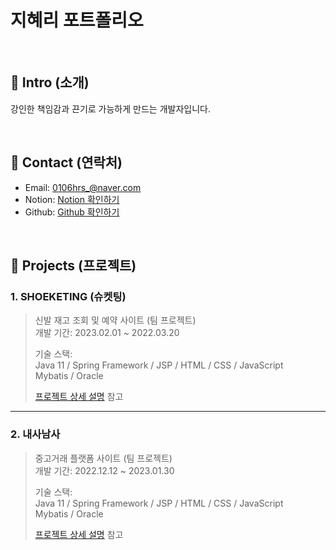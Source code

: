 # 지혜리 포트폴리오


</br>

## :pushpin: Intro (소개)
강인한 책임감과 끈기로 가능하게 만드는 개발자입니다.

</br>

## :pushpin: Contact (연락처)
- Email: 0106hrs_@naver.com
- Notion: [Notion 확인하기](https://snow-lifter-a27.notion.site/Study-d28c1ad8ca5d46d59d75339bc0b989da?pvs=4)
- Github: [Github 확인하기](https://github.com/Jhyeri)

</br>

## :pushpin: Projects (프로젝트)
### 1. SHOEKETING (슈켓팅)
> 신발 재고 조회 및 예약 사이트 (팀 프로젝트)  
>개발 기간: 2023.02.01 ~ 2022.03.20  
>  
>기술 스택:  
>Java 11 / Spring Framework / JSP / HTML / CSS / JavaScript  
>Mybatis / Oracle
>  
>[프로젝트 상세 설명](https://github.com/Jhyeri/shoeketing) 참고

 
---

### 2. 내사남사
> 중고거래 플랫폼 사이트 (팀 프로젝트)  
>개발 기간: 2022.12.12 ~ 2023.01.30
>  
>기술 스택:  
>Java 11 / Spring Framework / JSP / HTML / CSS / JavaScript   
>Mybatis / Oracle
>   
>[프로젝트 상세 설명](https://github.com/Jhyeri/NaeSaNamSa) 참고
